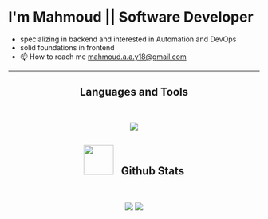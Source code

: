 
 
 <div align="left">
  
# I'm Mahmoud || Software Developer
- specializing in backend and interested in Automation and DevOps
- solid foundations in frontend
- 📫 How to reach me mahmoud.a.a.y18@gmail.com
  
<div>
 
-------------------
<div align="center">

 ## Languages and Tools

<br>

<p align="center">
  <a href="https://skillicons.dev">
    <img src="https://skillicons.dev/icons?i=go,py,fastapi,docker,react,postgres,git,github,githubactions,next,mongodb,gcp,linux,neovim,javascript,typescript,redis,vscode&perline=6" />
  </a>
</p>

## <picture> <img src = "./Images/stats.gif?raw=true" width = 60px style="margin-right: 10px;"> </picture> Github Stats

<br>

<p align="center">
  <img src="https://github-readme-stats.vercel.app/api/top-langs/?username=MhmoudGit&langs_count=10&theme=transparent&layout=compact&hide_border=true&count_private=true&include_all_commits=true"&hide=jupyter%20notebook,docker,php,HTML,css,jinja,smarty,mako,javascript,mustache" align="center" />
  <img src="https://streak-stats-92f42ajco-ujstor.vercel.app?user=MhmoudGit&theme=transparent&hide_border=true" align="center" />
</p>
 <div>

<!---
MhmoudGit/MhmoudGit is a ✨ special ✨ repository because its `README.md` (this file) appears on your GitHub profile.
You can click the Preview link to take a look at your changes.
--->
